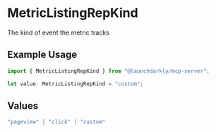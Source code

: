 # MetricListingRepKind

The kind of event the metric tracks

## Example Usage

```typescript
import { MetricListingRepKind } from "@launchdarkly/mcp-server";

let value: MetricListingRepKind = "custom";
```

## Values

```typescript
"pageview" | "click" | "custom"
```